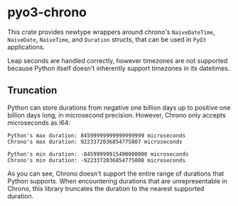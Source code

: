 # pyo3-chrono
This crate provides newtype wrappers around chrono's `NaiveDateTime`, `NaiveDate`,
`NaiveTime`, and `Duration` structs, that can be used in `PyO3` applications.

Leap seconds are handled correctly, however timezones are not supported because Python itself
doesn't inherently support timezones in its datetimes.

## Truncation
Python can store durations from negative one billion days up to positive one billion days long,
in microsecond precision. However,
Chrono only accepts microseconds as i64:
```
Python's max duration: 84599999999999999999 microseconds
Chrono's max duration: 9223372036854775807 microseconds

Python's min duration: -84599999915400000000 microseconds
Chrono's min duration: -9223372036854775808 microseconds
```
As you can see, Chrono doesn't support the entire range of durations that Python supports.
When encountering durations that are unrepresentable in Chrono, this library truncates the
duration to the nearest supported duration.